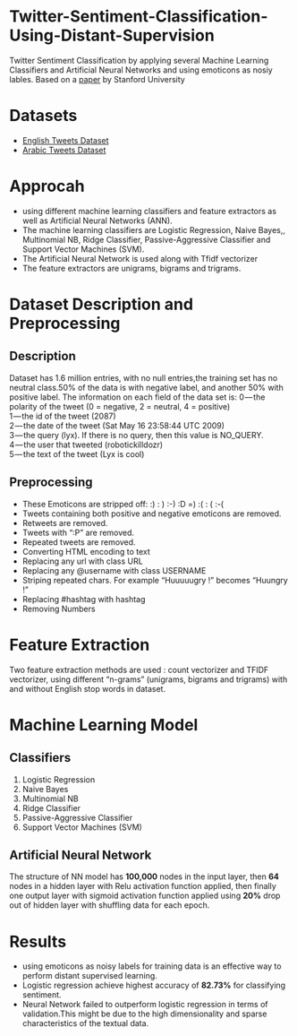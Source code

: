 # Twitter-Sentiment-Classification-Using-Distant-Supervision
Twitter Sentiment Classification by applying several Machine Learning Classifiers and Artificial Neural Networks and using emoticons as nosiy lables.
Based on a [paper](https://cs.stanford.edu/people/alecmgo/papers/TwitterDistantSupervision09.pdf) by Stanford University
# Datasets
* [English Tweets Dataset](http://cs.stanford.edu/people/alecmgo/trainingandtestdata.zip)
* [Arabic Tweets Dataset](https://drive.google.com/file/d/1TNaUswMaVMhkWTEdNpeRBVwbizi6uKyZ/view?usp=sharing)
# Approcah 
* using different machine learning classifiers and feature extractors as well as Artificial Neural Networks (ANN). 
* The machine learning classifiers are Logistic Regression, Naive Bayes,, Multinomial NB, Ridge Classifier, Passive-Aggressive Classifier and Support Vector Machines (SVM). 
* The Artificial Neural Network is used along with Tfidf vectorizer 
* The feature extractors are unigrams, bigrams and trigrams. 
# Dataset Description and Preprocessing
## Description
Dataset has 1.6 million entries, with no null entries,the training set has no neutral class.50% of the data is with negative label, and another 50% with positive label.
The information on each field of the data set is:
0 — the polarity of the tweet (0 = negative, 2 = neutral, 4 = positive)  
1 — the id of the tweet (2087)  
2 — the date of the tweet (Sat May 16 23:58:44 UTC 2009)  
3 — the query (lyx). If there is no query, then this value is NO_QUERY.  
4 — the user that tweeted (robotickilldozr)  
5 — the text of the tweet (Lyx is cool)  

## Preprocessing
 * These Emoticons are stripped off: :) : ) :-) :D =) :( : ( :-(
 * Tweets containing both positive and negative emoticons are removed. 
 * Retweets are removed.
 * Tweets with “:P” are removed. 
 * Repeated tweets are removed.
 * Converting  HTML encoding to text
 * Replacing any url with class URL
 * Replacing any @username with class USERNAME
 * Striping  repeated chars. For example “Huuuuugry !” becomes “Huungry !”
 * Replacing #hashtag with hashtag
 * Removing Numbers
# Feature Extraction 
Two feature extraction methods are used : count vectorizer and TFIDF vectorizer, using different “n-grams”  (unigrams, bigrams and trigrams) with and without English stop words in dataset.
# Machine Learning Model 
## Classifiers 
1. Logistic Regression 
2. Naive Bayes 
3. Multinomial NB 
4. Ridge Classifier 
5. Passive-Aggressive Classifier 
6. Support Vector Machines (SVM) 
##  Artificial Neural Network
The structure of NN model has **100,000** nodes in the input layer, then **64** nodes in a hidden layer with Relu activation function applied, then finally one output layer with sigmoid activation function applied using **20%** drop out of hidden layer with shuffling data for each epoch.
# Results
* using emoticons as noisy labels for training data is an effective way to perform distant supervised learning.
* Logistic regression achieve highest accuracy of **82.73%** for classifying sentiment.
* Neural Network failed to outperform logistic regression in terms of validation.This might be due to the high dimensionality and sparse characteristics of the textual data.




